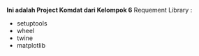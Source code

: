 **Ini adalah Project Komdat dari Kelompok 6**
Requement Library :
- setuptools
- wheel
- twine
- matplotlib
  
